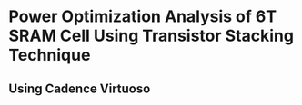 # Power Optimization Analysis of 6T SRAM Cell Using Transistor Stacking Technique
## Using Cadence Virtuoso

